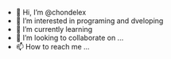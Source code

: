 - 👋 Hi, I’m @chondelex
- 👀 I’m interested in programing and dveloping
- 🌱 I’m currently learning 
- 💞️ I’m looking to collaborate on ...
- 📫 How to reach me ...

<!---
Chondeles/Chondeles is a ✨ special ✨ repository because its `README.md` (this file) appears on your GitHub profile.
You can click the Preview link to take a look at your changes.
--->
